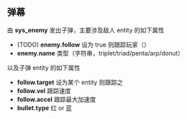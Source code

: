 ## 弹幕

由 **sys_enemy** 发出子弹，主要涉及敌人 entity 的如下属性

* (TODO) **enemy.follow** 设为 true 则跟踪玩家（）
* **enemy.name** 类型（字符串，triplet/triad/penta/arp/donut）

以及子弹 entity 的如下属性

* **follow.target** 设为某个 entity 则跟踪之
* **follow.vel** 跟踪速度
* **follow.accel** 跟踪最大加速度
* **bullet.type** 红 or 蓝
